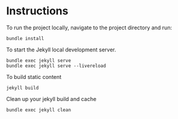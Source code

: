 
# Instructions

To run the project locally, navigate to the project directory and run:

```
bundle install
``` 

To start the Jekyll local development server.

```
bundle exec jekyll serve
bundle exec jekyll serve --livereload
``` 

To build static content

```
jekyll build
```

Clean up your jekyll build and cache

```
bundle exec jekyll clean
```